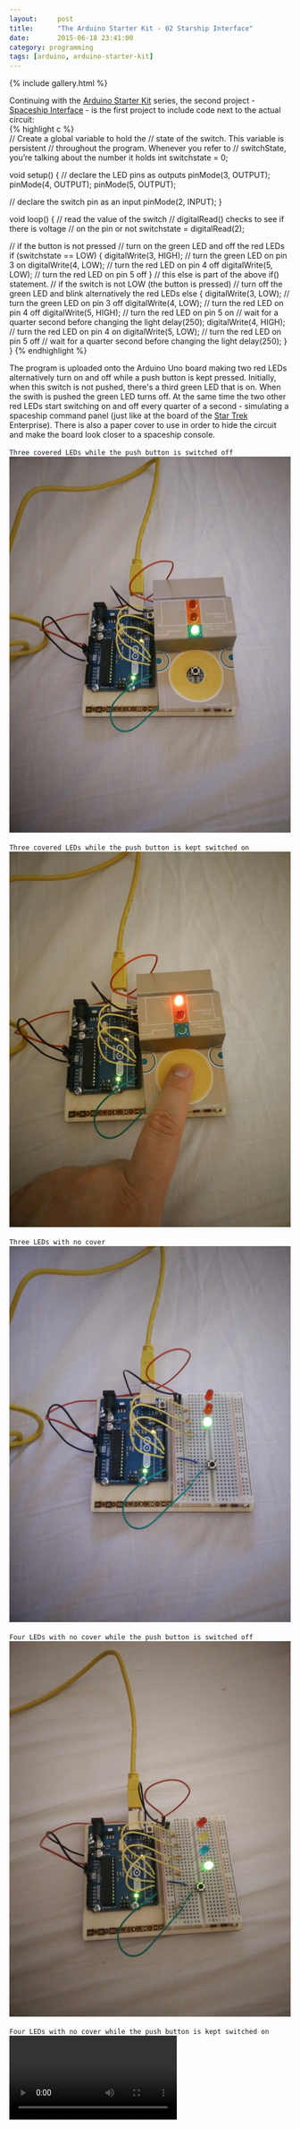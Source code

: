 ```yaml
---
layout:     post
title:      "The Arduino Starter Kit - 02 Starship Interface"
date:       2015-06-18 23:41:00
category: programming
tags: [arduino, arduino-starter-kit]
---
```


{% include gallery.html %}

Continuing with the [Arduino Starter Kit](http://www.arduino.cc/en/Main/ArduinoStarterKit) series, the second project - [Spaceship Interface](http://www.arduino.cc/en/ArduinoStarterKit/Prj02) - is the first project to include code next to the actual circuit:  
{% highlight c %}  
// Create a global variable to hold the
// state of the switch. This variable is persistent
// throughout the program. Whenever you refer to
// switchState, you’re talking about the number it holds
int switchstate = 0;

void setup() {
  // declare the LED pins as outputs
  pinMode(3, OUTPUT);
  pinMode(4, OUTPUT);
  pinMode(5, OUTPUT);

  // declare the switch pin as an input
  pinMode(2, INPUT);
}

void loop() {
  // read the value of the switch
  // digitalRead() checks to see if there is voltage
  // on the pin or not
  switchstate = digitalRead(2);

  // if the button is not pressed
  // turn on the green LED and off the red LEDs  
  if (switchstate == LOW) {
    digitalWrite(3, HIGH); // turn the green LED on pin 3 on
    digitalWrite(4, LOW);  // turn the red LED on pin 4 off
    digitalWrite(5, LOW);  // turn the red LED on pin 5 off
  }
  // this else is part of the above if() statement.
  // if the switch is not LOW (the button is pressed)
  // turn off the green LED and blink alternatively the red LEDs 
  else {
    digitalWrite(3, LOW);  // turn the green LED on pin 3 off
    digitalWrite(4, LOW);  // turn the red LED on pin 4 off
    digitalWrite(5, HIGH); // turn the red LED on pin 5 on
    // wait for a quarter second before changing the light
    delay(250);
    digitalWrite(4, HIGH); // turn the red LED on pin 4 on
    digitalWrite(5, LOW);  // turn the red LED on pin 5 off
    // wait for a quarter second before changing the light
    delay(250);
  }
}
{% endhighlight %}

The program is uploaded onto the Arduino Uno board making two red LEDs alternatively turn on and off while a push button is kept pressed. Initially, when this switch is not pushed, there's a third green LED that is on. When the swith is pushed the green LED turns off. At the same time the two other red LEDs start switching on and off every quarter of a second - simulating a spaceship command panel (just like at the board of the [Star Trek](http://www.imdb.com/title/tt0060028/episodes?season=1&ref_=tt_eps_sn_1) Enterprise). There is also a paper cover to use in order to hide the circuit and make the board look closer to a spaceship console.

`Three covered LEDs while the push button is switched off`  
<a href="/assets/images/arduino-starterkit-02-three-leds-covered-switch-off.jpg" data-lightbox="gallery" title="Three covered LEDs while the switch is not pressed">
    <img src="/assets/images/thumbs/arduino-starterkit-02-three-leds-covered-switch-off.jpg" alt="Three covered LEDs - push button switched off" />
</a>

`Three covered LEDs while the push button is kept switched on`  
<a href="/assets/images/arduino-starterkit-02-three-leds-covered-switch-on.jpg" data-lightbox="gallery" title="Three covered LEDs while the switch is pressed">
    <img src="/assets/images/thumbs/arduino-starterkit-02-three-leds-covered-switch-on.jpg" alt="Three covered LEDs - push button switched on" />
</a>

`Three LEDs with no cover`  
<a href="/assets/images/arduino-starterkit-02-three-leds-no-cover.jpg" data-lightbox="gallery" title="Three LEDs with no cover">
    <img src="/assets/images/thumbs/arduino-starterkit-02-three-leds-no-cover.jpg" alt="Three LEDs with no cover" />
</a>

`Four LEDs with no cover while the push button is switched off`  
<a href="/assets/images/arduino-starterkit-02-four-leds-no-cover-switch-off.jpg" data-lightbox="gallery" title="Four LEDs with no cover while the switch is not pressed">
    <img src="/assets/images/thumbs/arduino-starterkit-02-four-leds-no-cover-switch-off.jpg" alt="Four LEDs with no cover - push button switched off" />
</a>

`Four LEDs with no cover while the push button is kept switched on`
<video preload="metadata" controls="controls">
  <source src="/assets/videos/arduino-starterkit-02-four-leds-no-cover-swith-on.mp4" type="video/mp4">
  Four LEDs with no cover - push button switched on
</video>
